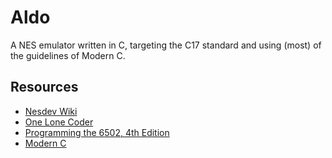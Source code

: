 # Aldo

A NES emulator written in C, targeting the C17 standard and using (most) of the guidelines of Modern C.

## Resources

- [Nesdev Wiki](http://wiki.nesdev.com/w/index.php/Nesdev_Wiki)
- [One Lone Coder](https://www.youtube.com/c/javidx9)
- [Programming the 6502, 4th Edition](https://archive.org/details/Programming_the_6502_OCR)
- [Modern C](https://modernc.gforge.inria.fr)
